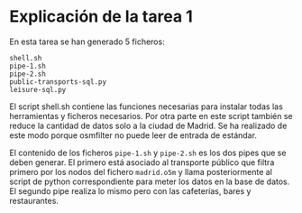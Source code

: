 # Explicación de la tarea 1

En esta tarea se han generado 5 ficheros:

```
shell.sh
pipe-1.sh
pipe-2.sh
public-transports-sql.py
leisure-sql.py
```

El script shell.sh contiene las funciones necesarias para instalar todas las herramientas y ficheros necesarios. Por otra parte en este script también se reduce la cantidad de datos solo a la ciudad de Madrid. Se ha realizado de este modo porque osmfilter no puede leer de entrada de estándar.

El contenido de los ficheros `pipe-1.sh` y `pipe-2.sh` es los dos pipes que se deben generar. El primero está asociado al transporte público que filtra primero por los nodos del fichero `madrid.o5m` y llama posteriormente al script de python correspondiente para meter los datos en la base de datos. El segundo pipe realiza lo mismo pero con las cafeterías, bares y restaurantes.
